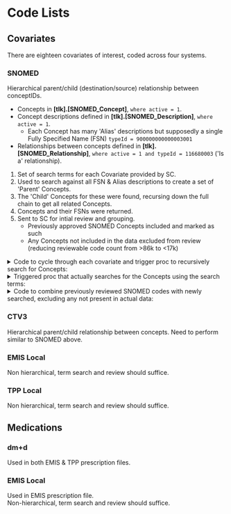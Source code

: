 # Code Lists

## Covariates
There are eighteen covariates of interest, coded across four systems. 

### SNOMED
Hierarchical parent/child (destination/source) relationship between conceptIDs.  
- Concepts in **[tlk].[SNOMED_Concept]**, `where active = 1`.  
- Concept descriptions defined in **[tlk].[SNOMED_Description]**, `where active = 1`.  
  - Each Concept has many 'Alias' descriptions but supposedly a single Fully Specified Name (FSN) `typeId = 900000000000003001`
- Relationships between concepts defined in **[tlk].[SNOMED_Relationship]**, `where active = 1 and typeId = 116680003` ('Is a' relationship).  

1. Set of search terms for each Covariate provided by SC.  
2. Used to search against all FSN & Alias descriptions to create a set of 'Parent' Concepts.  
3. The 'Child' Concepts for these were found, recursing down the full chain to get all related Concepts.  
4. Concepts and their FSNs were returned.  
5. Sent to SC for intial review and grouping.
   - Previously approved SNOMED Concepts included and marked as such
   - Any Concepts not included in the data excluded from review (reducing reviewable code count from >86k to <17k)  

<details>
  <summary>Code to cycle through each covariate and trigger proc to recursively search for Concepts:</summary>
    
  ```TSQL
  ALTER proc [dbo].[sp_create_initial_SNOMED_code_lists]
  as

  declare @covariate varchar(max)
  declare @code_list_new table (
    covariate varchar(max)
    , code_type varchar(25)
    , conceptId bigint
    , term varchar(max)
    )

  declare MY_CURSOR cursor
    LOCAL STATIC READ_ONLY FORWARD_ONLY
  for 
  select distinct covariate from [tlk].[code_list_search_terms] 

  open MY_CURSOR
  fetch next from MY_CURSOR into @covariate
  while @@FETCH_STATUS = 0
  begin 

    insert into @code_list_new
    exec [dbo].[sp_search_Child_SNOMED] @covariate

    insert into [cl].[covariate_code_lists_new]
    select n.covariate
      , n.code_type	
      , n.conceptId	
      , n.term 
    from @code_list_new n
      left join [cl].[covariate_code_lists_approved] a
        on n.conceptId = a.conceptId
          and n.term = a.term
          and a.covariate = @covariate
    where a.conceptId is null

      fetch next from MY_CURSOR into @covariate
  end
  close MY_CURSOR
  deallocate MY_CURSOR
  ```
</details>
<details>
  <summary>Triggered proc that actually searches for the Concepts using the search terms:</summary>
  
  ```TSQL
  ALTER proc [dbo].[sp_search_Child_SNOMED] (@covariate varchar(max))
  as

  declare @core table (ConceptId bigint)
  declare @child table (ConceptId bigint)

  -- Get core ConceptIDs
  insert into @core
  select distinct c.id
  from [tlk].[SNOMED_Concept] c
    inner join [tlk].[SNOMED_Description] d
      on c.id = d.conceptId
    inner join [tlk].[code_list_search_terms] s
      on d.term like '%' + upper(s.term) + '%'
  where c.active = 1
    and d.active = 1
    and s.covariate = @covariate


  -- Get the children of the core
  ;with tblChild as
    (
      select r.*  -- parent codes
      from [tlk].[SNOMED_Relationship] r
        inner join [tlk].[SNOMED_Concept] c
          on r.destinationId = c.id
      where r.[destinationId] in (select ConceptId from @core)
        and r.typeId = 116680003  -- 'Is a' relationship
        and r.active = 1
        and c.active = 1
    union all
      select r.*  -- child codes
      from [tlk].[SNOMED_Relationship] r
        inner join [tlk].[SNOMED_Concept] c
          on r.sourceId = c.id
        inner join tblChild 
          on r.[destinationId] = tblChild.sourceId
      where r.typeId = 116680003  -- 'Is a' relationship
        and r.active = 1
        and c.active = 1
    )
  insert into @child
  select distinct sourceId
  from tblChild
  option(MAXRECURSION 32767)

  -- return conceptId and FSN term
  select distinct @covariate as covariate
    , 'SNOMED' as code_type
    , c.id as conceptId
    , d.term
  from [tlk].[SNOMED_Concept] c
    inner join [tlk].[SNOMED_Description] d
      on c.id = d.conceptId
  where c.active = 1
    and d.active = 1
    and d.typeId = 900000000000003001 -- FSN
    and c.id in (select conceptId from @child union all select conceptId from @core)
  order by c.id, d.term
  ```
</details>
<details>
  <summary>Code to combine previously reviewed SNOMED codes with newly searched, excluding any not present in actual data: </summary>

  ```TSQL
  ALTER proc [dbo].[sp_combine_initial_approved_code_lists]
  as

  declare @t table (code bigint)
  insert into @t 
  SELECT distinct [code] 
  FROM [P0223].[dbo].[covid19_emis_gp_clinical] 
  where code_type = 2

  select [code_type]
    , [covariate]
    , [grouping]
    , [conceptId]
    , [term]
    , 'Approved & Grouped' as CodeStatus
  from [cl].[covariate_code_lists_approved] a
  where conceptId in (select code from @t)
    union 
  select [code_type]
    , [covariate]
    , null as [Grouping]
    , [conceptId]
    , [term]
    , 'New & ungrouped' as CodeStatus
  from [cl].[covariate_code_lists_new] n
  where conceptId in (select code from @t)
  ```
</details>

### CTV3
Hierarchical parent/child relationship between concepts. Need to perform similar to SNOMED above.  

### EMIS Local
Non hierarchical, term search and review should suffice.  

### TPP Local
Non hierarchical, term search and review should suffice.  

## Medications

### dm+d
Used in both EMIS & TPP prescription files.  

### EMIS Local
Used in EMIS prescription file.  
Non-hierarchical, term search and review should suffice.
